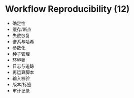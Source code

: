 # Workflow Reproducibility (12)

- 确定性
- 缓存/断点
- 失败恢复
- 谱系与哈希
- 参数化
- 种子管理
- 环境锁
- 日志与追踪
- 再运算脚本
- 输入校验
- 版本/标签
- 审计记录
